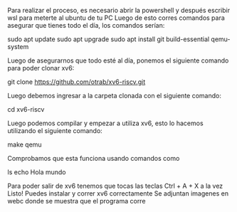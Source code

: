 Para realizar el proceso, es necesario abrir la powershell y después escribir wsl para meterte al ubuntu de tu PC
Luego de esto corres comandos para asegurar que tienes todo el día, los comandos serían:

sudo apt update
sudo apt upgrade
sudo apt install git build-essential qemu-system

Luego de asegurarnos que todo esté al día, ponemos el siguiente comando para poder clonar xv6:

git clone https://github.com/otrab/xv6-riscv.git

Luego debemos ingresar a la carpeta clonada con el siguiente comando:

cd xv6-riscv

Luego podemos compilar y empezar a utiliza xv6, esto lo hacemos utilizando el siguiente comando:

make qemu

Comprobamos que esta funciona usando comandos como

ls
echo Hola mundo

Para poder salir de xv6 tenemos que tocas las teclas Ctrl + A + X a la vez
Listo! Puedes instalar y correr xv6 correctamente
Se adjuntan imagenes en webc donde se muestra que el programa corre
